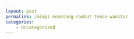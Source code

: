 ```yaml
---
layout: post
permalink: /mimpi-memotong-rambut-teman-wanita/
categories:
    - Uncategorized
---
```


